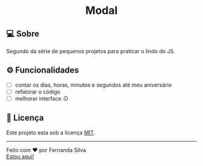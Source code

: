 <h1 align="center">Modal</h1>

## 💻 Sobre

Segundo da série de pequenos projetos para praticar o lindo do JS.

## ⚙ Funcionalidades

- [ ] contar os dias, horas, minutos e segundos até meu aniversário
- [ ] refatorar o código
- [ ] melhorar interface :D

## 📝 Licença

Este projeto esta sob a licença [MIT](LICENSE).

---

Feito com ❤️ por Fernanda Silva  
[Estou aqui!](https://www.linkedin.com/in/f-ernandasilva/)
